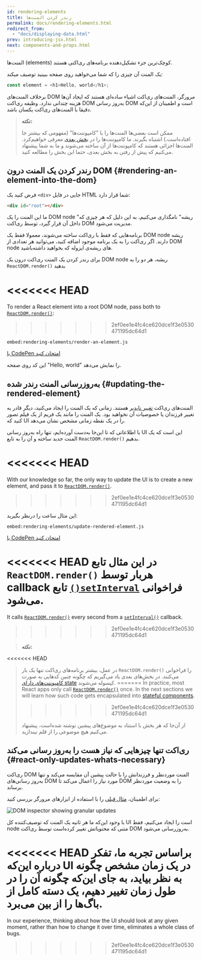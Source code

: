```yaml
---
id: rendering-elements
title: رندر کردن المنت‌ها
permalink: docs/rendering-elements.html
redirect_from:
  - "docs/displaying-data.html"
prev: introducing-jsx.html
next: components-and-props.html
---
```


المنت‌ها (elements) کوچک‌ترین جزء تشکیل‌دهنده برنامه‌های ری‌اکتی هستند.

یک المنت آن‌ چیزی را که شما می‌خواهید روی صفحه ببینید توصیف میکند:

```js
const element = <h1>Hello, world</h1>;
```

برخلاف المنت‌های ‌DOM مرورگر، المنت‌های ری‌اکت اشیاء ساده‌ای هستند که ایجاد آن‌ها هزینه چندانی ندارد. وظیفه ری‌اکت DOM به‌روز رسانی DOM است و اطمینان از این‌که دقیقا با المنت‌های ری‌اکت یکسان باشد.

>**نکته:**
>
>ممکن است بعضی‌ها المنت‌ها را با "کامپوننت‌ها" (مفهومی که بیشتر جا افتاده‌است.) اشتباه بگیرند. ما کامپوننت‌ها را در [بخش بعدی](/docs/components-and-props.html) معرفی خواهیم‌کرد. المنت‌ها اجزائی هستند که کامپوننت‌ها از آن ساخته می‌شوند و ما به شما پیشنهاد می‌کنیم که پیش از رفتن به بخش بعدی، حتما این بخش را مطالعه کنید.

## رندر کردن یک المنت درون DOM {#rendering-an-element-into-the-dom}

فرض کنید یک `<div>` جایی در فایل HTML شما قرار دارد:

```html
<div id="root"></div>
```

ما این المنت‌ را یک DOM node "ریشه" نامگذاری می‌کنیم، به این دلیل‌ که هر چیزی که داخل آن قرار گیرد، توسط ری‌اکت DOM مدیریت می‌شود.

برنامه‌هایی که فقط با ری‌اکت ساخته می‌شوند، معمولا فقط یک DOM node ریشه دارند. اگر ری‌اکت را به یک برنامه موجود اضافه کنید، می‌توانید هر تعدادی از DOM node های ریشه‌ی ایزوله که بخواهید داشته‌باشید.

برای رندر کردن یک المنت ری‌اکت درون یک DOM node ریشه، هر دو را به `ReactDOM.render()` بدهید

<<<<<<< HEAD
=======
To render a React element into a root DOM node, pass both to [`ReactDOM.render()`](/docs/react-dom.html#render):
>>>>>>> 2ef0ee1e4fc4ce620dce1f3e0530471195dc64d1

`embed:rendering-elements/render-an-element.js`

[با CodePen امتحان کنید](codepen://rendering-elements/render-an-element)

این کد روی صفحه "Hello, world" را نمایش می‌دهد.

## به‌روز‌رسانی المنت رندر شده {#updating-the-rendered-element}

المنت‌های ری‌اکت [تغییر ناپدیر](https://en.wikipedia.org/wiki/Immutable_object) هستند. زمانی که یک المنت را ایجاد می‌کنید، دیگر قادر به تغییر فرزندان یا خصوصیات آن نخواهید بود. یک المنت را مانند یک فریم از یک فیلم تصور کنید که UI را در یک نقطه زمانی مشخص نشان می‌دهد.

با اطلاعاتی که تا این‌جا به‌دست آورده‌ایم، تنها راه به‌روز رسانی UI این است که یک المنت جدید ساخته و آن را به تابع `ReactDOM.render()` بدهیم.

<<<<<<< HEAD
=======
With our knowledge so far, the only way to update the UI is to create a new element, and pass it to [`ReactDOM.render()`](/docs/react-dom.html#render).
>>>>>>> 2ef0ee1e4fc4ce620dce1f3e0530471195dc64d1

این مثال ساعت را درنظر بگیرید:

`embed:rendering-elements/update-rendered-element.js`

[با CodePen امتحان کنید](codepen://rendering-elements/update-rendered-element)

<<<<<<< HEAD
در این مثال تابع `ReactDOM.render()` هربار توسط callback تابع [`()setInterval`](https://developer.mozilla.org/en-US/docs/Web/API/WindowTimers/setInterval) فراخوانی می‌شود.
=======
It calls [`ReactDOM.render()`](/docs/react-dom.html#render) every second from a [`setInterval()`](https://developer.mozilla.org/en-US/docs/Web/API/WindowTimers/setInterval) callback.
>>>>>>> 2ef0ee1e4fc4ce620dce1f3e0530471195dc64d1

>**نکته:**
>
<<<<<<< HEAD
> در عمل، بیشتر برنامه‌های ری‌اکت تنها یک بار `ReactDOM.render()` را فراخوانی می‌کنند. در بخش‌های بعدی یاد می‌گیریم که چگونه چنین کد‌هایی به صورت [کامپوننت‌های دارای state](/docs/state-and-lifecycle.html) کپسوله می‌شوند.
=======
>In practice, most React apps only call [`ReactDOM.render()`](/docs/react-dom.html#render) once. In the next sections we will learn how such code gets encapsulated into [stateful components](/docs/state-and-lifecycle.html).
>>>>>>> 2ef0ee1e4fc4ce620dce1f3e0530471195dc64d1
>
> از آن‌جا که هر بخش با استناد به موضوع‌های پیشین نوشته‌ شده‌است، پیشنهاد می‌کنیم هیچ موضوعی را از قلم نیندازید.

## ری‌اکت تنها چیز‌هایی که نیاز‌ هست را به‌روز رسانی می‌کند {#react-only-updates-whats-necessary}

ری‌اکت DOM المنت موردنظر و فرزندانش را با حالت پیشین آن مقایسه می‌کند و تنها به‌روز رسانی‌های DOM مورد نیاز را اعمال می‌کند تا ‌DOM را به وضعیت موردنظر برساند.

برای اطمینان، [مثال قبلی](codepen://rendering-elements/update-rendered-element) را با استفاده از ابزارهای مرورگر بررسی کنید:

![DOM inspector showing granular updates](../images/docs/granular-dom-updates.gif)

با وجود این‌که ما هر ثانیه یک المنت که توصیف‌کننده کل UI است را ایجاد می‌کنیم، فقط node متنی که محتویاتش تغییر کرده‌است توسط ری‌اکت DOM به‌روز‌رسانی می‌شود.

<<<<<<< HEAD
براساس تجربه ما، تفکر درباره این‌که UI در یک زمان مشخص چگونه به نظر بیاید، به جای این‌که چگونه آن را در طول زمان تغییر دهیم، یک دسته کامل از باگ‌ها را از بین می‌برد.
=======
In our experience, thinking about how the UI should look at any given moment, rather than how to change it over time, eliminates a whole class of bugs.
>>>>>>> 2ef0ee1e4fc4ce620dce1f3e0530471195dc64d1
